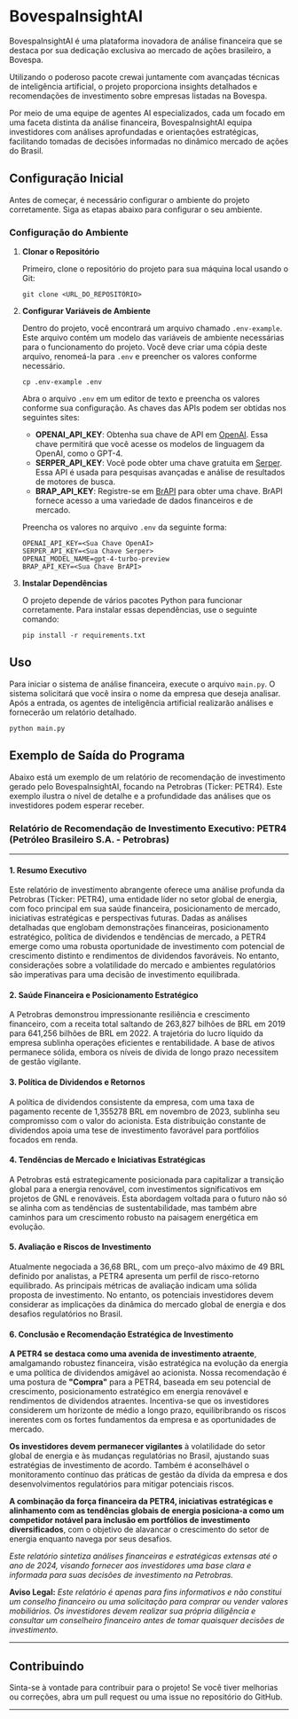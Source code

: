 # BovespaInsightAI

BovespaInsightAI é uma plataforma inovadora de análise financeira que se destaca por sua dedicação exclusiva ao mercado de ações brasileiro, a Bovespa. 

Utilizando o poderoso pacote crewai juntamente com avançadas técnicas de inteligência artificial, o projeto proporciona insights detalhados e recomendações de investimento sobre empresas listadas na Bovespa. 

Por meio de uma equipe de agentes AI especializados, cada um focado em uma faceta distinta da análise financeira, BovespaInsightAI equipa investidores com análises aprofundadas e orientações estratégicas, facilitando tomadas de decisões informadas no dinâmico mercado de ações do Brasil.

## Configuração Inicial

Antes de começar, é necessário configurar o ambiente do projeto corretamente. Siga as etapas abaixo para configurar o seu ambiente.

### Configuração do Ambiente

1. **Clonar o Repositório**

   Primeiro, clone o repositório do projeto para sua máquina local usando o Git:

   ```
   git clone <URL_DO_REPOSITÓRIO>
   ```

2. **Configurar Variáveis de Ambiente**

   Dentro do projeto, você encontrará um arquivo chamado `.env-example`. Este arquivo contém um modelo das variáveis de ambiente necessárias para o funcionamento do projeto. Você deve criar uma cópia deste arquivo, renomeá-la para `.env` e preencher os valores conforme necessário.

   ```
   cp .env-example .env
   ```

   Abra o arquivo `.env` em um editor de texto e preencha os valores conforme sua configuração. As chaves das APIs podem ser obtidas nos seguintes sites:

   - **OPENAI_API_KEY**: Obtenha sua chave de API em [OpenAI](https://openai.com). Essa chave permitirá que você acesse os modelos de linguagem da OpenAI, como o GPT-4.
   - **SERPER_API_KEY**: Você pode obter uma chave gratuita em [Serper](https://serper.dev/). Essa API é usada para pesquisas avançadas e análise de resultados de motores de busca.
   - **BRAP_API_KEY**: Registre-se em [BrAPI](https://brapi.dev/) para obter uma chave. BrAPI fornece acesso a uma variedade de dados financeiros e de mercado.

   Preencha os valores no arquivo `.env` da seguinte forma:

   ```
   OPENAI_API_KEY=<Sua Chave OpenAI>
   SERPER_API_KEY=<Sua Chave Serper>
   OPENAI_MODEL_NAME=gpt-4-turbo-preview
   BRAP_API_KEY=<Sua Chave BrAPI>
   ```

3. **Instalar Dependências**

   O projeto depende de vários pacotes Python para funcionar corretamente. Para instalar essas dependências, use o seguinte comando:

   ```
   pip install -r requirements.txt
   ```


## Uso

Para iniciar o sistema de análise financeira, execute o arquivo `main.py`. O sistema solicitará que você insira o nome da empresa que deseja analisar. Após a entrada, os agentes de inteligência artificial realizarão análises e fornecerão um relatório detalhado.

```
python main.py
```

## Exemplo de Saída do Programa

Abaixo está um exemplo de um relatório de recomendação de investimento gerado pelo BovespaInsightAI, focando na Petrobras (Ticker: PETR4). Este exemplo ilustra o nível de detalhe e a profundidade das análises que os investidores podem esperar receber.

### **Relatório de Recomendação de Investimento Executivo: PETR4 (Petróleo Brasileiro S.A. - Petrobras)**

---

#### **1. Resumo Executivo**

Este relatório de investimento abrangente oferece uma análise profunda da Petrobras (Ticker: PETR4), uma entidade líder no setor global de energia, com foco principal em sua saúde financeira, posicionamento de mercado, iniciativas estratégicas e perspectivas futuras. Dadas as análises detalhadas que englobam demonstrações financeiras, posicionamento estratégico, política de dividendos e tendências de mercado, a PETR4 emerge como uma robusta oportunidade de investimento com potencial de crescimento distinto e rendimentos de dividendos favoráveis. No entanto, considerações sobre a volatilidade do mercado e ambientes regulatórios são imperativas para uma decisão de investimento equilibrada.

#### **2. Saúde Financeira e Posicionamento Estratégico**

A Petrobras demonstrou impressionante resiliência e crescimento financeiro, com a receita total saltando de 263,827 bilhões de BRL em 2019 para 641,256 bilhões de BRL em 2022. A trajetória do lucro líquido da empresa sublinha operações eficientes e rentabilidade. A base de ativos permanece sólida, embora os níveis de dívida de longo prazo necessitem de gestão vigilante.

#### **3. Política de Dividendos e Retornos**

A política de dividendos consistente da empresa, com uma taxa de pagamento recente de 1,355278 BRL em novembro de 2023, sublinha seu compromisso com o valor do acionista. Esta distribuição constante de dividendos apoia uma tese de investimento favorável para portfólios focados em renda.

#### **4. Tendências de Mercado e Iniciativas Estratégicas**

A Petrobras está estrategicamente posicionada para capitalizar a transição global para a energia renovável, com investimentos significativos em projetos de GNL e renováveis. Esta abordagem voltada para o futuro não só se alinha com as tendências de sustentabilidade, mas também abre caminhos para um crescimento robusto na paisagem energética em evolução.

#### **5. Avaliação e Riscos de Investimento**

Atualmente negociada a 36,68 BRL, com um preço-alvo máximo de 49 BRL definido por analistas, a PETR4 apresenta um perfil de risco-retorno equilibrado. As principais métricas de avaliação indicam uma sólida proposta de investimento. No entanto, os potenciais investidores devem considerar as implicações da dinâmica do mercado global de energia e dos desafios regulatórios no Brasil.

#### **6. Conclusão e Recomendação Estratégica de Investimento**

**A PETR4 se destaca como uma avenida de investimento atraente**, amalgamando robustez financeira, visão estratégica na evolução da energia e uma política de dividendos amigável ao acionista. Nossa recomendação é uma postura de **"Compra"** para a PETR4, baseada em seu potencial de crescimento, posicionamento estratégico em energia renovável e rendimentos de dividendos atraentes. Incentiva-se que os investidores considerem um horizonte de médio a longo prazo, equilibribrando os riscos inerentes com os fortes fundamentos da empresa e as oportunidades de mercado.

**Os investidores devem permanecer vigilantes** à volatilidade do setor global de energia e às mudanças regulatórias no Brasil, ajustando suas estratégias de investimento de acordo. Também é aconselhável o monitoramento contínuo das práticas de gestão da dívida da empresa e dos desenvolvimentos regulatórios para mitigar potenciais riscos.

**A combinação da força financeira da PETR4, iniciativas estratégicas e alinhamento com as tendências globais de energia posiciona-a como um competidor notável para inclusão em portfólios de investimento diversificados**, com o objetivo de alavancar o crescimento do setor de energia enquanto navega por seus desafios.

*Este relatório sintetiza análises financeiras e estratégicas extensas até o ano de 2024, visando fornecer aos investidores uma base clara e informada para suas decisões de investimento na Petrobras.*

**Aviso Legal:** *Este relatório é apenas para fins informativos e não constitui um conselho financeiro ou uma solicitação para comprar ou vender valores mobiliários. Os investidores devem realizar sua própria diligência e consultar um conselheiro financeiro antes de tomar quaisquer decisões de investimento.*

---

## Contribuindo

Sinta-se à vontade para contribuir para o projeto! Se você tiver melhorias ou correções, abra um pull request ou uma issue no repositório do GitHub.

---
